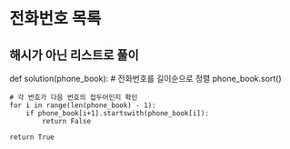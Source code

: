 # 전화번호 목록
## 해시가 아닌 리스트로 풀이

def solution(phone_book):
    # 전화번호를 길이순으로 정렬
    phone_book.sort()
    
    # 각 번호가 다음 번호의 접두어인지 확인
    for i in range(len(phone_book) - 1):
        if phone_book[i+1].startswith(phone_book[i]):
            return False  
    
    return True  
